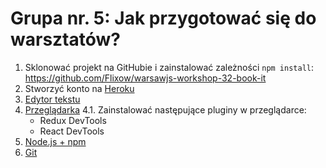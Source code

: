 # Grupa nr. 5: Jak przygotować się do warsztatów?

1. Sklonować projekt na GitHubie i zainstalować zależności `npm install`:
   <https://github.com/Flixow/warsawjs-workshop-32-book-it>
2. Stworzyć konto na [Heroku](https://signup.heroku.com/login)
3. [Edytor tekstu](partials/edytor-tekstu.md)
4. [Przeglądarka](partials/przegladarka.md)
4.1. Zainstalować następujące pluginy w przeglądarce:
    + Redux DevTools
    + React DevTools
6. [Node.js + npm](partials/node+npm.md)
7. [Git](partials/git-instalacja.md)
